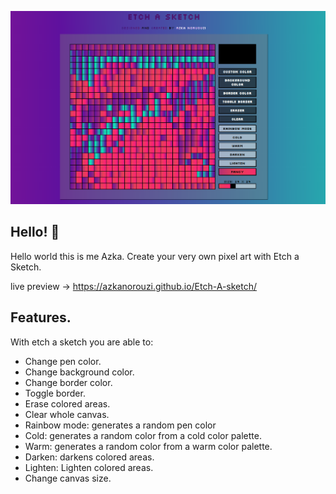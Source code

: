 ![preview](assets/screenShot.png)

## Hello! 👋

Hello world this is me Azka.
Create your very own pixel art with Etch a Sketch.

live preview -> https://azkanorouzi.github.io/Etch-A-sketch/

## Features.

With etch a sketch you are able to:

- Change pen color.
- Change background color.
- Change border color.
- Toggle border.
- Erase colored areas.
- Clear whole canvas.
- Rainbow mode: generates a random pen color
- Cold: generates a random color from a cold color palette.
- Warm: generates a random color from a warm color palette.
- Darken: darkens colored areas.
- Lighten: Lighten colored areas.
- Change canvas size.
